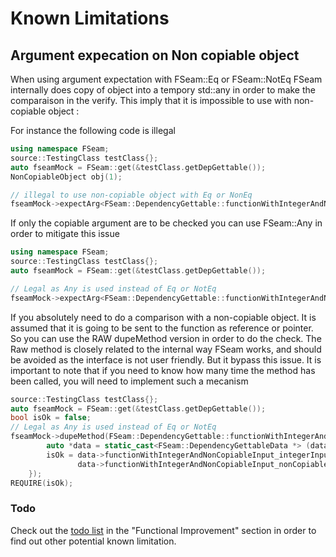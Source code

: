 # Known Limitations

## Argument expecation on Non copiable object

When using argument expectation with FSeam::Eq or FSeam::NotEq FSeam internally does copy of object into a tempory std::any in order to make the comparaison in the verify.
This imply that it is impossible to use with non-copiable object :  
  
For instance the following code is illegal  
```cpp
using namespace FSeam;
source::TestingClass testClass{};
auto fseamMock = FSeam::get(&testClass.getDepGettable());
NonCopiableObject obj(1);

// illegal to use non-copiable object with Eq or NonEq
fseamMock->expectArg<FSeam::DependencyGettable::functionWithIntegerAndNonCopiableInput>(Eq(1), Eq(obj)); 
```
If only the copiable argument are to be checked you can use FSeam::Any in order to mitigate this issue

```cpp
using namespace FSeam;
source::TestingClass testClass{};
auto fseamMock = FSeam::get(&testClass.getDepGettable());

// Legal as Any is used instead of Eq or NotEq
fseamMock->expectArg<FSeam::DependencyGettable::functionWithIntegerAndNonCopiableInput>(Eq(1), Any()); 
```

If you absolutely need to do a comparison with a non-copiable object. It is assumed that it is going to be sent to the function as reference or pointer. 
So you can use the RAW dupeMethod version in order to do the check.
The Raw method is closely related to the internal way FSeam works, and should be avoided as the interface is not user friendly. But it bypass this issue.
It is important to note that if you need to know how many time the method has been called, you will need to implement such a mecanism

```cpp
source::TestingClass testClass{};
auto fseamMock = FSeam::get(&testClass.getDepGettable());
bool isOk = false;
// Legal as Any is used instead of Eq or NotEq
fseamMock->dupeMethod(FSeam::DependencyGettable::functionWithIntegerAndNonCopiableInput::NAME, [&isOk](void *dataStructure){
        auto *data = static_cast<FSeam::DependencyGettableData *> (dataStructure);
        isOk = data->functionWithIntegerAndNonCopiableInput_integerInput_ParamValue == 42 &&
               data->functionWithIntegerAndNonCopiableInput_nonCopiableInput_ParamValue == NonCopiableObject(1);
    }); 
REQUIRE(isOk);
```

### Todo
Check out the [todo list](future.md#future-to-be-implemented) in the "Functional Improvement" section in order to find out other potential known limitation.